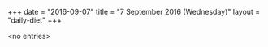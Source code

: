 +++
date = "2016-09-07"
title = "7 September 2016 (Wednesday)"
layout = "daily-diet"
+++

\<no entries\>